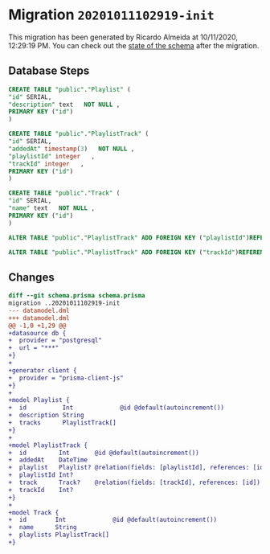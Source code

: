 # Migration `20201011102919-init`

This migration has been generated by Ricardo Almeida at 10/11/2020, 12:29:19 PM.
You can check out the [state of the schema](./schema.prisma) after the migration.

## Database Steps

```sql
CREATE TABLE "public"."Playlist" (
"id" SERIAL,
"description" text   NOT NULL ,
PRIMARY KEY ("id")
)

CREATE TABLE "public"."PlaylistTrack" (
"id" SERIAL,
"addedAt" timestamp(3)   NOT NULL ,
"playlistId" integer   ,
"trackId" integer   ,
PRIMARY KEY ("id")
)

CREATE TABLE "public"."Track" (
"id" SERIAL,
"name" text   NOT NULL ,
PRIMARY KEY ("id")
)

ALTER TABLE "public"."PlaylistTrack" ADD FOREIGN KEY ("playlistId")REFERENCES "public"."Playlist"("id") ON DELETE SET NULL ON UPDATE CASCADE

ALTER TABLE "public"."PlaylistTrack" ADD FOREIGN KEY ("trackId")REFERENCES "public"."Track"("id") ON DELETE SET NULL ON UPDATE CASCADE
```

## Changes

```diff
diff --git schema.prisma schema.prisma
migration ..20201011102919-init
--- datamodel.dml
+++ datamodel.dml
@@ -1,0 +1,29 @@
+datasource db {
+  provider = "postgresql"
+  url = "***"
+}
+
+generator client {
+  provider = "prisma-client-js"
+}
+
+model Playlist {
+  id          Int             @id @default(autoincrement())
+  description String
+  tracks      PlaylistTrack[]
+}
+
+model PlaylistTrack {
+  id         Int       @id @default(autoincrement())
+  addedAt    DateTime
+  playlist   Playlist? @relation(fields: [playlistId], references: [id])
+  playlistId Int?
+  track      Track?    @relation(fields: [trackId], references: [id])
+  trackId    Int?
+}
+
+model Track {
+  id        Int             @id @default(autoincrement())
+  name      String
+  playlists PlaylistTrack[]
+}
```


